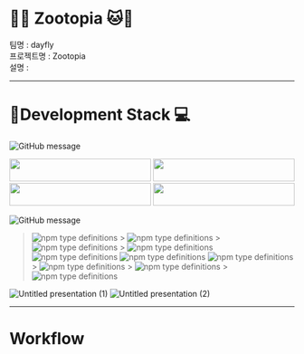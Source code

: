 # **:tiger::monkey_face: Zootopia :cat::dog:**

<p>
팀명 : dayfly<br>
프로젝트명 : Zootopia<br>
설명 :

---

# :rainbow:**Development Stack :computer:**

![GitHub message](https://img.shields.io/badge/STACK-FRONT-lightgrey?style=for-the-badge)

<img width="250px" height="40px" src="https://img.shields.io/badge/Front--end-javascript-yellow?style=flat-square&logo=JAVAscript"/>
<img width="250px" height="40px" src="https://img.shields.io/badge/Front--end-react-blue?style=flat-square&logo=react"/>
<img width="250px" height="40px" src="https://img.shields.io/badge/Front--end-HTML5-red?style=flat-square&logo=html5" />
<img width="250px" height="40px" src="https://img.shields.io/badge/Front--end-CSS3-blue?style=flat-square&logo=css3" />


![GitHub message](https://img.shields.io/badge/STACK-BACK-lightgrey?style=for-the-badge)

> ![npm type definitions](https://img.shields.io/badge/Back--end-node.js-green?style=flat-square&logo=node.js) > ![npm type definitions](https://img.shields.io/badge/Back--end-express-9cf?style=flat-square&logo=node.js) > ![npm type definitions](https://img.shields.io/badge/Back--end-mySQL-orange?style=flat-square&logo=mysql) > ![npm type definitions](https://img.shields.io/badge/back--end-JWT-purple?style=flat-square&logo=JSON%20Web%20Tokens) 
> ![npm type definitions](https://img.shields.io/badge/Back--end-mongoose-darkgreen?style=flat-square) 
> ![npm type definitions](https://img.shields.io/badge/Back--end-mongoDB-darkgreen?style=flat-square)
![npm type definitions](https://img.shields.io/badge/Back--end-Sequelize-blue?style=flat-square) > ![npm type definitions](https://img.shields.io/badge/Back--end-MySQL-skyblue?style=flat-square) > ![npm type definitions](https://img.shields.io/badge/Back--end-Socket.io-darkgrey?style=flat-square) > ![npm type definitions](https://img.shields.io/badge/Back--end-OAuth2.0-white?style=flat-square)

![Untitled presentation (1)](https://user-images.githubusercontent.com/68838884/102682428-b5ad3400-420c-11eb-9480-fcb08ee343ff.png)
![Untitled presentation (2)](https://user-images.githubusercontent.com/68838884/102682430-bcd44200-420c-11eb-9839-eff5347c3760.png)

---
# **Workflow**
